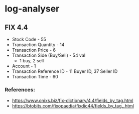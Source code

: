 # log-analyser

## FIX 4.4
- Stock Code - 55
- Transaction Quantity - 14
- Transaction Price - 6
- Transaction Side (Buy/Sell) - 54 val
  - 1 buy, 2 sell
- Account - 1
- Transaction Reference ID - 11 Buyer ID, 37 Seller ID
- Transaction Time - 60

### References:
- https://www.onixs.biz/fix-dictionary/4.4/fields_by_tag.html
- https://btobits.com/fixopaedia/fixdic44/fields_by_tag_.html

